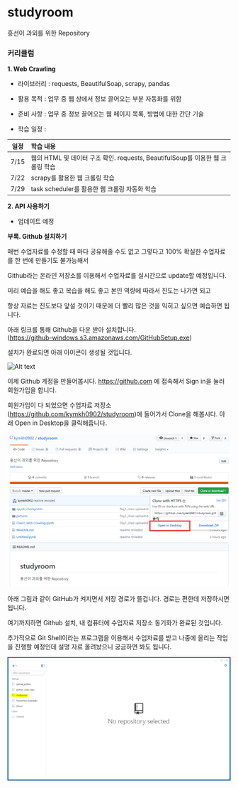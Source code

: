 ﻿# studyroom
흥선이 과외를 위한 Repository 

### 커리큘럼

**1. Web Crawling**

  - 라이브러리 : requests, BeautifulSoap, scrapy, pandas
  
  - 활용 목적 : 업무 중 웹 상에서 정보 끌어오는 부분 자동화를 위함

  - 준비 사항 : 업무 중 정보 끌어오는 웹 페이지 목록, 방법에 대한 간단 기술

  - 학습 일정 : 
  
  
  
| 일정        | 학습 내용         |
| :-------------: |:------------- 
| 7/15      | 웹의 HTML 및 데이터 구조 확인. requests, BeautifulSoup를 이용한 웹 크롤링 학습| 
| 7/22      | scrapy를 활용한 웹 크롤링 학습 |
| 7/29      | task scheduler를 활용한 웹 크롤링 자동화 학습 |




**2. API 사용하기**

  - 업데이트 예정
  
  
  
  
**부록. Github 설치하기**

매번 수업자료를 수정할 때 마다 공유해줄 수도 없고 그렇다고 100% 확실한 수업자료를 한 번에 만들기도 불가능해서 

Github라는 온라인 저장소를 이용해서 수업자료를 실시간으로 update할 예정입니다. 

미리 예습을 해도 좋고 복습을 해도 좋고 본인 역량에 따라서 진도는 나가면 되고 

항상 자료는 진도보다 앞설 것이기 때문에 더 빨리 많은 것을 익히고 싶으면 예습하면 됩니다.

아래 링크를 통해 Github을 다운 받아 설치합니다.<br>
(https://github-windows.s3.amazonaws.com/GitHubSetup.exe)

설치가 완료되면 아래 아이콘이 생성될 것입니다.

![Alt text](https://cloud.githubusercontent.com/assets/19977/10811251/25b3693c-7dc7-11e5-9776-bd21617477f1.png)

이제 Github 계정을 만들어봅시다. https://github.com 에 접속해서 Sign in을 눌러 회원가입을 합니다.

회원가입이 다 되었으면 수업자료 저장소(https://github.com/kymkh0902/studyroom)에 들어가서 Clone을 해봅시다. 
아래 Open in Desktop을 클릭해줍니다. 

![Clone](pictures/github.PNG)<br>

아래 그림과 같이 GitHub가 켜지면서 저장 경로가 뜰겁니다. 경로는 편한데 저장하시면 됩니다.

여기까지하면 Github 설치, 내 컴퓨터에 수업자료 저장소 동기화가 완료된 것입니다. 

추가적으로 Git Shell이라는 프로그램을 이용해서 수업자료를 받고 나중에 올리는 작업을 진행할 예정인데 설명 자료 올려놨으니 궁금하면 봐도 됩니다.

![GitHub](pictures/github_2.PNG)

  